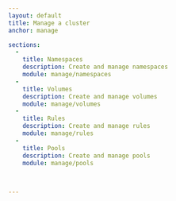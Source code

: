 ```yaml
---
layout: default
title: Manage a cluster
anchor: manage

sections:
  -
    title: Namespaces
    description: Create and manage namespaces
    module: manage/namespaces
  -
    title: Volumes
    description: Create and manage volumes
    module: manage/volumes   
  -
    title: Rules
    description: Create and manage rules
    module: manage/rules  
  -  
    title: Pools
    description: Create and manage pools
    module: manage/pools
  
  

---
```

